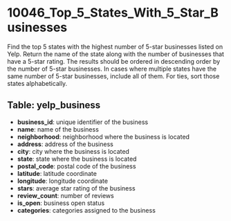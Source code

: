 # 10046_Top_5_States_With_5_Star_Businesses

Find the top 5 states with the highest number of 5-star businesses listed on Yelp. Return the name of the state along with the number of businesses that have a 5-star rating. The results should be ordered in descending order by the number of 5-star businesses. In cases where multiple states have the same number of 5-star businesses, include all of them. For ties, sort those states alphabetically.

## Table: yelp_business

- **business_id**: unique identifier of the business
- **name**: name of the business
- **neighborhood**: neighborhood where the business is located
- **address**: address of the business
- **city**: city where the business is located
- **state**: state where the business is located
- **postal_code**: postal code of the business
- **latitude**: latitude coordinate
- **longitude**: longitude coordinate
- **stars**: average star rating of the business
- **review_count**: number of reviews
- **is_open**: business open status
- **categories**: categories assigned to the business

